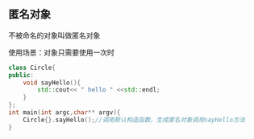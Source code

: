 ## 匿名对象
不被命名的对象叫做匿名对象

使用场景：对象只需要使用一次时
``` cpp
class Circle{
public:
    void sayHello(){
        std::cout<< " hello " <<std::endl;
    }
};
int main(int argc,char** argv){
    Circle{}.sayHello();//调用默认构造函数，生成匿名对象调用sayHello方法
}
```
